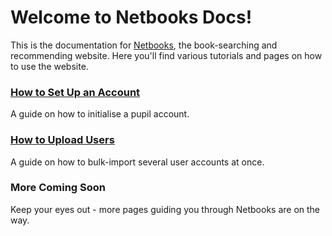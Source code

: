 # Welcome to Netbooks Docs!

This is the documentation for [Netbooks](https://netbooks.org.uk), the book-searching and recommending website.
Here you'll find various tutorials and pages on how to use the website.

### [How to Set Up an Account](setupaccount)
A guide on how to initialise a pupil account.

### [How to Upload Users](uploadusers)
A guide on how to bulk-import several user accounts at once.

### More Coming Soon
Keep your eyes out - more pages guiding you through Netbooks are on the way.
